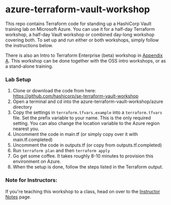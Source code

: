 # azure-terraform-vault-workshop
This repo contains Terraform code for standing up a HashiCorp Vault training lab on Microsoft Azure. You can use it for a half-day Terraform workshop, a half-day Vault workshop or combined day-long workshop covering both. To set up and run either or both workshops, simply follow the instructions below.

There is also an Intro to Terraform Enterprise (beta) workshop in [Appendix A](https://hashicorp.github.io/se-terraform-vault-workshop/azure/terraform/#111). This workshop can be done together with the OSS intro workshops, or as a stand-alone training.

### Lab Setup
1. Clone or download the code from here: https://github.com/hashicorp/se-terraform-vault-workshop
1. Open a terminal and cd into the azure-terraform-vault-workshop/azure directory
1. Copy the settings in `terraform.tfvars.example` into a `terraform.tfvars` file. Set the prefix variable to your name. This is the only required setting. You can also change the location variable to the Azure region nearest you.
1. Uncomment the code in main.tf (or simply copy over it with main.tf.completed)
1. Uncomment the code in outputs.tf (or copy from outputs.tf.completed)
1. Run `terraform plan` and then `terraform apply`
1. Go get some coffee. It takes roughly 8-10 minutes to provision this environment on Azure.
1. When the setup is done, follow the steps listed in the Terraform output.

### Note for Instructors:
If you're teaching this workshop to a class, head on over to the [Instructor Notes](INSTRUCTOR_NOTES.md) page.
